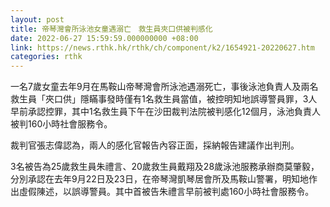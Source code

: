 ```yaml
---
layout: post
title: 帝琴灣會所泳池女童遇溺亡　救生員夾口供被判感化
date: 2022-06-27 15:59:59.000000000 +08:00
link: https://news.rthk.hk/rthk/ch/component/k2/1654921-20220627.htm
categories: rthk
---
```


一名7歲女童去年9月在馬鞍山帝琴灣會所泳池遇溺死亡，事後泳池負責人及兩名救生員「夾口供」隱瞞事發時僅有1名救生員當值，被控明知地誤導警員罪，3人早前承認控罪，其中1名救生員下午在沙田裁判法院被判感化12個月，泳池負責人被判160小時社會服務令。

裁判官張志偉認為，兩人的感化官報告內容正面，採納報告建議作出判刑。

3名被告為25歲救生員朱禮言、20歲救生員戴翔及28歲泳池服務承辦商莫肇毅，分別承認在去年9月22日及23日，在帝琴灣凱琴居會所及馬鞍山警署，明知地作出虛假陳述，以誤導警員。其中首被告朱禮言早前被判處160小時社會服務令。
